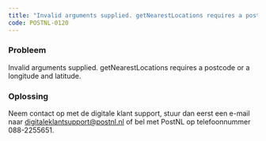 ```yaml
---
title: "Invalid arguments supplied. getNearestLocations requires a postcode or a longitude and latitude."
code: POSTNL-0120
---
```

### Probleem

Invalid arguments supplied. getNearestLocations requires a postcode or a longitude and latitude.

### Oplossing

Neem contact op met de digitale klant support, stuur dan eerst een e-mail naar [digitaleklantsupport@postnl.nl](mailto:digitaleklantsupport@postnl.nl) of bel met PostNL op telefoonnummer 088-2255651.
